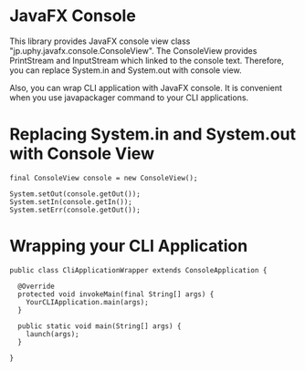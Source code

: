 # JavaFX Console

This library provides JavaFX console view class "jp.uphy.javafx.console.ConsoleView".
The ConsoleView provides PrintStream and InputStream which linked to the console text.
Therefore, you can replace System.in and System.out with console view.

Also, you can wrap CLI application with JavaFX console.
It is convenient when you use javapackager command to your CLI applications.
 
# Replacing System.in and System.out with Console View

```
final ConsoleView console = new ConsoleView();

System.setOut(console.getOut());
System.setIn(console.getIn());
System.setErr(console.getOut());
```

# Wrapping your CLI Application

```
public class CliApplicationWrapper extends ConsoleApplication {

  @Override
  protected void invokeMain(final String[] args) {
    YourCLIApplication.main(args);
  }

  public static void main(String[] args) {
    launch(args);
  }

}
```